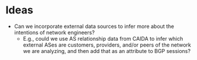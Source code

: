 # Ideas

* Can we incorporate external data sources to infer more about the intentions of network engineers?
    * E.g., could we use AS relationship data from CAIDA to infer which external ASes are customers, providers, and/or peers of the network we are analyzing, and then add that as an attribute to BGP sessions?